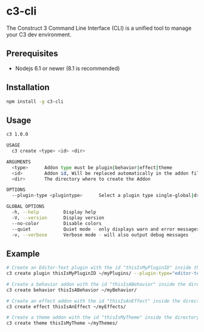 # c3-cli
The Construct 3 Command Line Interface (CLI) is a unified tool to manage your C3 dev environment.

## Prerequisites
* Nodejs 6.1 or newer (8.1 is recommended)
## Installation

```bash
npm install -g c3-cli
```

## Usage

```bash
c3 1.0.0

USAGE
  c3 create <type> <id> <dir>

ARGUMENTS
  <type>      Addon type must be plugin|behavior|effect|theme                  required
  <id>        Addon id, Will be replaced automatically in the addon files      required
  <dir>       The directory where to create the Addon                          required

OPTIONS
  --plugin-type <plugintype>      Select a plugin type single-global|drawing|editor-text, type plugin ONLY!!      optional      default: "single-global"

GLOBAL OPTIONS
  -h, --help         Display help
  -V, --version      Display version
  --no-color         Disable colors
  --quiet            Quiet mode - only displays warn and error messages
  -v, --verbose      Verbose mode - will also output debug messages
```

## Example

```bash
# Create an Editor-Text plugin with the id "thisIsMyPluginID" inside the directory "~/myPlugins/"
c3 create plugin thisIsMyPluginID ~/myPlugins/ --plugin-type="editor-text"

# Create a behavior addon with the id "thisIsABehavior" inside the directory "~/myBehavior/"
c3 create behavior thisIsABehavior ~/myBehavior/

# Create an effect addon with the id "thisIsAnEffect" inside the directory "~/myEffects/"
c3 create effect thisIsAnEffect ~/myEffects/

# Create a theme addon with the id "thisIsMyTheme" inside the directory "~/myThemes/"
c3 create theme thisIsMyTheme ~/myThemes/
```

